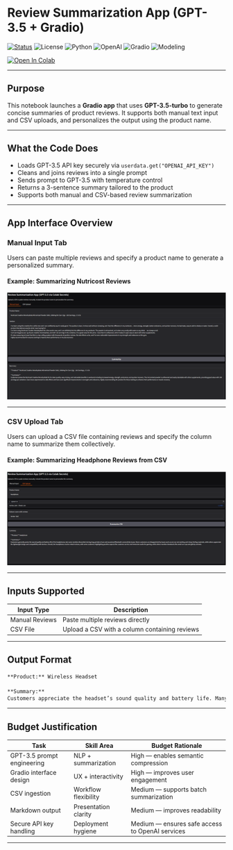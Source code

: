 #  Review Summarization App (GPT-3.5 + Gradio)

[![Status](https://img.shields.io/badge/status-live-green)](https://github.com/cwattsnogueira/rating-predictor-spam-detection-review-summarizer)
![License](https://img.shields.io/badge/license-MIT-blue)
![Python](https://img.shields.io/badge/python-3.10%2B-yellow)
![OpenAI](https://img.shields.io/badge/model-GPT--3.5--turbo-lightblue)
![Gradio](https://img.shields.io/badge/UI-gradio%20interactive-orange)
![Modeling](https://img.shields.io/badge/modeling-review--summarization-purple)

<a href="https://colab.research.google.com/github/cwattsnogueira/rating-predictor-spam-detection-review-summarizer/blob/main/13_03_review_summarization_gpt3.ipynb" target="_parent">
  <img src="https://colab.research.google.com/assets/colab-badge.svg" alt="Open In Colab"/>
</a>

---

##  Purpose

This notebook launches a **Gradio app** that uses **GPT-3.5-turbo** to generate concise summaries of product reviews. It supports both manual text input and CSV uploads, and personalizes the output using the product name.

---

##  What the Code Does

- Loads GPT-3.5 API key securely via `userdata.get("OPENAI_API_KEY")`
- Cleans and joins reviews into a single prompt
- Sends prompt to GPT-3.5 with temperature control
- Returns a 3-sentence summary tailored to the product
- Supports both manual and CSV-based review summarization

---

##  App Interface Overview

###  Manual Input Tab

Users can paste multiple reviews and specify a product name to generate a personalized summary.

####  Example: Summarizing Nutricost Reviews

![Manual Review Summary](./output/sum_revi.png)

---

###  CSV Upload Tab

Users can upload a CSV file containing reviews and specify the column name to summarize them collectively.

####  Example: Summarizing Headphone Reviews from CSV

![CSV Review Summary](./output/csvrevi.png)

---

##  Inputs Supported

| Input Type     | Description |
|----------------|-------------|
| Manual Reviews | Paste multiple reviews directly |
| CSV File       | Upload a CSV with a column containing reviews |

---

##  Output Format

```markdown
**Product:** Wireless Headset

**Summary:**
Customers appreciate the headset’s sound quality and battery life. Many mention its comfort during long use and effective noise cancellation. A few users noted minor pairing issues but overall satisfaction is high.
```

---

##  Budget Justification

| Task                              | Skill Area               | Budget Rationale |
|-----------------------------------|--------------------------|------------------|
| GPT-3.5 prompt engineering        | NLP + summarization      | High — enables semantic compression |
| Gradio interface design           | UX + interactivity       | High — improves user engagement |
| CSV ingestion                     | Workflow flexibility     | Medium — supports batch summarization |
| Markdown output                   | Presentation clarity     | Medium — improves readability |
| Secure API key handling           | Deployment hygiene       | Medium — ensures safe access to OpenAI services |

---

